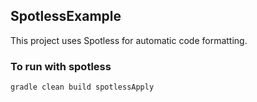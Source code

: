 ## SpotlessExample
This project uses Spotless for automatic code formatting.

### To run with spotless
```console
gradle clean build spotlessApply
```
